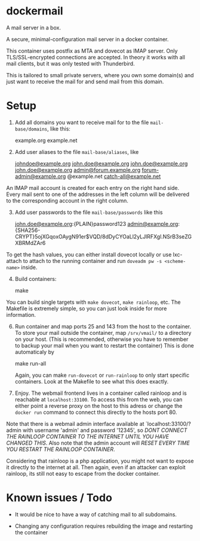 dockermail
==========

A mail server in a box.

A secure, minimal-configuration mail server in a docker container. 

This container uses postfix as MTA and dovecot as IMAP server. Only TLS/SSL-encrypted
connections are accepted. In theory it works with all mail clients, but
it was only tested with Thunderbird.

This is tailored to small private servers, where you own some domain(s) and
just want to receive the mail for and send mail from this domain. 

Setup
=====


1) Add all domains you want to receive mail for to the file `mail-base/domains`, like this:

    example.org
    example.net

2) Add user aliases to the file `mail-base/aliases`, like

    johndoe@example.org	john.doe@example.org
    john.doe@example.org	john.doe@example.org
    admin@forum.example.org	forum-admin@example.org
    @example.net	catch-all@example.net

An IMAP mail account is created for each entry on the right hand side.
Every mail sent to one of the addresses in the left column will
be delivered to the corresponding account in the right column.

3) Add user passwords to the file `mail-base/passwords` like this

    john.doe@example.org:{PLAIN}password123
    admin@example.org:{SHA256-CRYPT}$5$ojXGqoxOAygN91er$VQD/8dDyCYOaLl2yLJlRFXgl.NSrB3seZGXBRMdZAr6

To get the hash values, you can either install dovecot locally or use lxc-attach to attach to the running
container and run `doveadm pw -s <scheme-name>` inside.

4) Build containers:

    make

You can build single targets with `make dovecot`, `make rainloop`, etc. The Makefile is
extremely simple, so you can just look inside for more information.

6) Run container and map ports 25 and 143 from the host to the container.
   To store your mail outside the container, map `/srv/vmail/` to
   a directory on your host. (This is recommended, otherwise
   you have to remember to backup your mail when you want to restart the container)
   This is done automaticaly by

    make run-all

   Again, you can make `run-dovecot` or `run-rainloop` to only start specific containers. Look 
   at the Makefile to see what this does exactly.

7) Enjoy. The webmail frontend lives in a container called rainloop and is reachable at `localhost:33100`. 
   To access this from the web, you can either point a reverse proxy on the host to this adress or change the 
   `docker run` command to connect this directly to the hosts port 80.

Note that there is a webmail admin interface available at `localhost:33100/?admin with
username 'admin' and password '12345', so  *DONT CONNECT THE RAINLOOP CONTAINER TO THE INTERNET
UNTIL YOU HAVE CHANGED THIS*. Also note that the admin account will *RESET EVERY TIME YOU RESTART THE RAINLOOP CONTAINER*. 

Considering that rainloop is a php application, you might not
want to expose it directly to the internet at all. Then again, even if an attacker can
exploit rainloop, its still not easy to escape from the docker container.


Known issues / Todo
===================
- It would be nice to have a way of catching mail to all subdomains.

- Changing any configuration requires rebuilding the image and restarting the container
